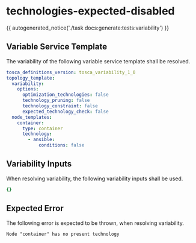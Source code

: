 # technologies-expected-disabled

{{ autogenerated_notice('./task docs:generate:tests:variability') }}


## Variable Service Template

The variability of the following variable service template shall be resolved.

```yaml linenums="1"
tosca_definitions_version: tosca_variability_1_0
topology_template:
  variability:
    options:
      optimization_technologies: false
      technology_pruning: false
      technology_constraint: false
      expected_technology_check: false
  node_templates:
    container:
      type: container
      technology:
        - ansible:
            conditions: false
```

## Variability Inputs

When resolving variability, the following variability inputs shall be used.

```yaml linenums="1"
{}
```




## Expected Error

The following error is expected to be thrown, when resolving variability.

```text linenums="1"
Node "container" has no present technology
```
